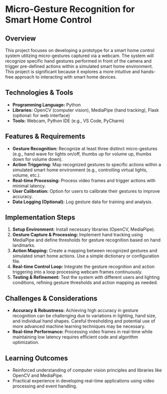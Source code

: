 # Micro-Gesture Recognition for Smart Home Control

## Overview

This project focuses on developing a prototype for a smart home control system utilizing micro-gestures captured via a webcam.  The system will recognize specific hand gestures performed in front of the camera and trigger pre-defined actions within a simulated smart home environment. This project is significant because it explores a more intuitive and hands-free approach to interacting with smart home devices.

## Technologies & Tools

- **Programming Language:** Python
- **Libraries:** OpenCV (computer vision), MediaPipe (hand tracking), Flask (optional: for web interface)
- **Tools:**  Webcam,  Python IDE (e.g., VS Code, PyCharm)

## Features & Requirements

- **Gesture Recognition:**  Recognize at least three distinct micro-gestures (e.g., hand wave for lights on/off, thumbs up for volume up, thumbs down for volume down).
- **Action Triggering:**  Map recognized gestures to specific actions within a simulated smart home environment (e.g., controlling virtual lights, volume, etc.).
- **Real-time Processing:**  Process video frames and trigger actions with minimal latency.
- **User Calibration:**  Option for users to calibrate their gestures to improve accuracy.
- **Data Logging (Optional):**  Log gesture data for training and analysis.

## Implementation Steps

1. **Setup Environment:** Install necessary libraries (OpenCV, MediaPipe).
2. **Gesture Capture & Processing:** Implement hand tracking using MediaPipe and define thresholds for gesture recognition based on hand landmarks.
3. **Action Mapping:** Create a mapping between recognized gestures and simulated smart home actions.  Use a simple dictionary or configuration file.
4. **Real-time Control Loop:**  Integrate the gesture recognition and action triggering into a loop processing webcam frames continuously.
5. **Testing & Refinement:** Test the system with different users and lighting conditions, refining gesture thresholds and action mapping as needed.

## Challenges & Considerations

- **Accuracy & Robustness:** Achieving high accuracy in gesture recognition can be challenging due to variations in lighting, hand size, and individual hand shapes.  Careful thresholding and potential use of more advanced machine learning techniques may be necessary.
- **Real-time Performance:** Processing video frames in real-time while maintaining low latency requires efficient code and algorithm optimization.

## Learning Outcomes

- Reinforced understanding of computer vision principles and libraries like OpenCV and MediaPipe.
- Practical experience in developing real-time applications using video processing and event handling.

